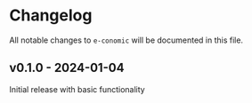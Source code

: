 # Changelog

All notable changes to `e-conomic` will be documented in this file.

## v0.1.0 - 2024-01-04

Initial release with basic functionality
